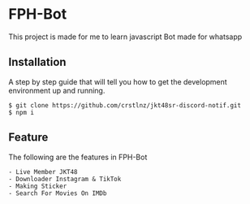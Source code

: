 # FPH-Bot
This project is made for me to learn javascript
Bot made for whatsapp

## Installation

A step by step guide that will tell you how to get the development environment up and running.

```
$ git clone https://github.com/crstlnz/jkt48sr-discord-notif.git
$ npm i
```

## Feature
The following are the features in FPH-Bot

```
- Live Member JKT48
- Downloader Instagram & TikTok
- Making Sticker
- Search For Movies On IMDb
```
